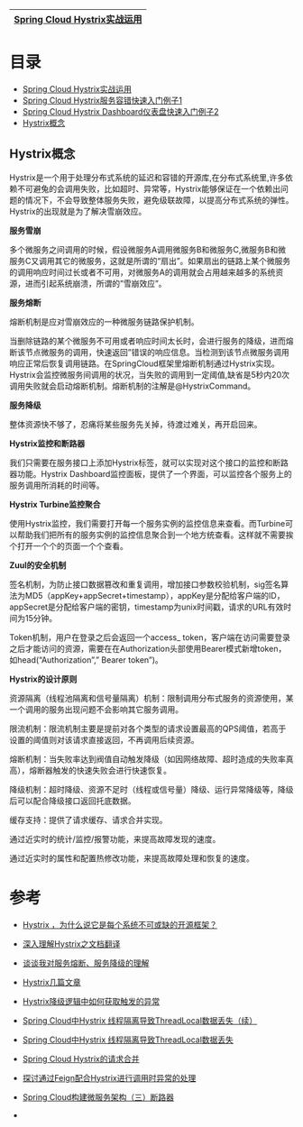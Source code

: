 [Spring Cloud Hystrix实战运用](https://weread.qq.com/web/reader/71d32370716443e271df020ka5b325d0225a5bfc9e0772d)|
---|

# 目录
* [Spring Cloud Hystrix实战运用](https://weread.qq.com/web/reader/71d32370716443e271df020kd67323c0227d67d8ab4fb04)
* [Spring Cloud Hystrix服务容错快速入门例子1](https://mrbird.cc/Spring-Cloud-Hystrix-Circuit-Breaker.html)
* [Spring Cloud Hystrix Dashboard仪表盘快速入门例子2](https://mrbird.cc/Spring-Cloud-Hystrix-Dashboard.html)
* [Hystrix概念](#Hystrix概念)




## Hystrix概念

Hystrix是一个用于处理分布式系统的延迟和容错的开源库,在分布式系统里,许多依赖不可避兔的会调用失败，比如超时、异常等，Hystrix能够保证在一个依赖出问题的情况下，不会导致整体服务失败，避免级联故障，以提高分布式系统的弹性。Hystrix的出现就是为了解决雪崩效应。

**服务雪崩**

多个微服务之间调用的时候，假设微服务A调用微服务B和微服务C,微服务B和微服务C又调用其它的微服务，这就是所谓的“扇出”。如果扇出的链路上某个微服务的调用响应时间过长或者不可用，对微服务A的调用就会占用越来越多的系统资源，进而引起系统崩溃，所谓的”雪崩效应”。

**服务熔断**

熔断机制是应对雪崩效应的一种微服务链路保护机制。

当删除链路的某个微服务不可用或者响应时间太长时，会进行服务的降级，进而熔断该节点微服务的调用，快速返回”错误的响应信息。当检测到该节点微服务调用响应正常后恢复调用链路。在SpringCloud框架里熔断机制通过Hystrix实现。Hystrix会监控微服务间调用的状况，当失败的调用到一定阈值,缺省是5秒内20次调用失败就会启动熔断机制。熔断机制的注解是@HystrixCommand。

**服务降级**

整体资源快不够了，忍痛将某些服务先关掉，待渡过难关，再开启回来。

**Hystrix监控和断路器**

我们只需要在服务接口上添加Hystrix标签，就可以实现对这个接口的监控和断路器功能。Hystrix Dashboard监控面板，提供了一个界面，可以监控各个服务上的服务调用所消耗的时间等。

**Hystrix Turbine监控聚合**

使用Hystrix监控，我们需要打开每一个服务实例的监控信息来查看。而Turbine可以帮助我们把所有的服务实例的监控信息聚合到一个地方统查看。这样就不需要挨个打开一个个的页面一个个查看。

**Zuul的安全机制**

签名机制，为防止接口数据篡改和重复调用，增加接口参数校验机制，sig签名算法为MD5（appKey+appSecret+timestamp），appKey是分配给客户端的ID，appSecret是分配给客户端的密钥，timestamp为unix时间戳，请求的URL有效时间为15分钟。

Token机制，用户在登录之后会返回一个access_ token，客户端在访问需要登录之后才能访问的资源，需要在在Authorization头部使用Bearer模式新增token，如head(“Authorization”,” Bearer token”)。

**Hystrix的设计原则**

资源隔离（线程池隔离和信号量隔离）机制：限制调用分布式服务的资源使用，某一个调用的服务出现问题不会影响其它服务调用。

限流机制：限流机制主要是提前对各个类型的请求设置最高的QPS阈值，若高于设置的阈值则对该请求直接返回，不再调用后续资源。

熔断机制：当失败率达到阀值自动触发降级（如因网络故障、超时造成的失败率真高），熔断器触发的快速失败会进行快速恢复。

降级机制：超时降级、资源不足时（线程或信号量）降级、运行异常降级等，降级后可以配合降级接口返回托底数据。

缓存支持：提供了请求缓存、请求合并实现。

通过近实时的统计/监控/报警功能，来提高故障发现的速度。

通过近实时的属性和配置热修改功能，来提高故障处理和恢复的速度。



# 参考
* [Hystrix ，为什么说它是每个系统不可或缺的开源框架？](https://zhuanlan.zhihu.com/p/34304136)
* [深入理解Hystrix之文档翻译](https://zhuanlan.zhihu.com/p/28523060)
* [谈谈我对服务熔断、服务降级的理解](https://blog.csdn.net/guwei9111986/article/details/51649240)
* [Hystrix几篇文章](https://segmentfault.com/u/yedge/articles)

* [Hystrix降级逻辑中如何获取触发的异常](http://blog.didispace.com/hystrix-fallback-cause-exception/)
* [Spring Cloud中Hystrix 线程隔离导致ThreadLocal数据丢失（续）](http://blog.didispace.com/Spring-Cloud%E4%B8%ADHystrix-%E7%BA%BF%E7%A8%8B%E9%9A%94%E7%A6%BB%E5%AF%BC%E8%87%B4ThreadLocal%E6%95%B0%E6%8D%AE%E4%B8%A2%E5%A4%B1%EF%BC%88%E7%BB%AD%EF%BC%89/)
* [Spring Cloud中Hystrix 线程隔离导致ThreadLocal数据丢失](http://blog.didispace.com/Spring-Cloud%E4%B8%ADHystrix-%E7%BA%BF%E7%A8%8B%E9%9A%94%E7%A6%BB%E5%AF%BC%E8%87%B4ThreadLocal%E6%95%B0%E6%8D%AE%E4%B8%A2%E5%A4%B1/)
* [Spring Cloud Hystrix的请求合并](http://blog.didispace.com/spring-cloud-hystrix-request-collapse/)
* [探讨通过Feign配合Hystrix进行调用时异常的处理](http://blog.didispace.com/rencong-1/)
* [Spring Cloud构建微服务架构（三）断路器](http://blog.didispace.com/springcloud3/)
* []()
